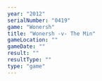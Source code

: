 ```yaml
---
year: "2012"
serialNumber: "0419" 
game: "Wonersh"
title: "Wonersh -v- The Min"
gameLocation: ""
gameDate: ""
result: ""
resultType: ""
type: "game"
---
```

